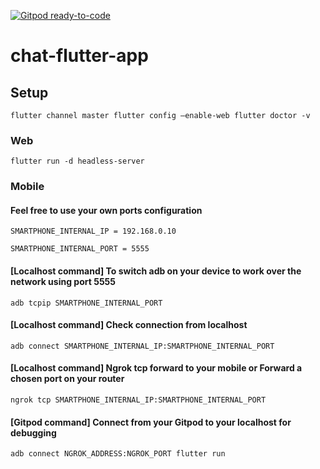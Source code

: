 [![Gitpod ready-to-code](https://img.shields.io/badge/Gitpod-ready--to--code-blue?logo=gitpod)](https://gitpod.io/#https://github.com/ramank775/chat-flutter-app)

# chat-flutter-app

## Setup

`
flutter channel master
flutter config –enable-web
flutter doctor -v
`

### Web

`
flutter run -d headless-server
`

### Mobile

#### Feel free to use your own ports configuration

`
SMARTPHONE_INTERNAL_IP = 192.168.0.10
`

`
SMARTPHONE_INTERNAL_PORT = 5555
`

#### [Localhost command] To switch adb on your device to work over the network using port 5555

`
adb tcpip SMARTPHONE_INTERNAL_PORT
`

#### [Localhost command] Check connection from localhost

`
adb connect SMARTPHONE_INTERNAL_IP:SMARTPHONE_INTERNAL_PORT
`

#### [Localhost command] Ngrok tcp forward to your mobile or Forward a chosen port on your router

`
ngrok tcp SMARTPHONE_INTERNAL_IP:SMARTPHONE_INTERNAL_PORT
`

#### [Gitpod command] Connect from your Gitpod to your localhost for debugging

`
adb connect NGROK_ADDRESS:NGROK_PORT
flutter run
`
